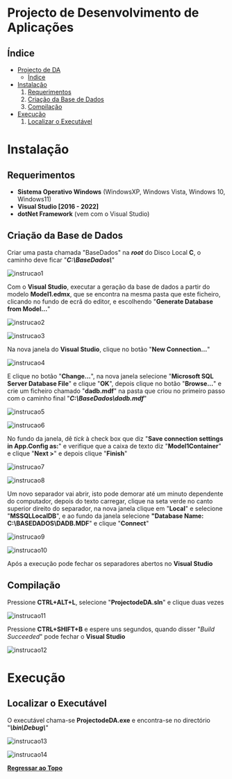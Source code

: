 # Projecto de Desenvolvimento de Aplicações

## Índice

- [Projecto de DA](#projecto-de-desenvolvimento-de-aplicações)
	- [Índice](#índice)
- [Instalação](#instalação)
	1. [Requerimentos](#requerimentos)
	2. [Criação da Base de Dados](#criação-da-base-de-dados)
	3. [Compilação](#compilação)
- [Execução](#execução)
	1. [Localizar o Executável](#localizar-o-executável)

# Instalação

## Requerimentos

- **Sistema Operativo Windows** (WindowsXP, Windows Vista, Windows 10, Windows11)
- **Visual Studio [2016 - 2022]**
- **dotNet Framework** (vem com o Visual Studio)

## Criação da Base de Dados

Criar uma pasta chamada "BaseDados" na ***root*** do Disco Local **C**, o caminho deve ficar "***C:\BaseDados\\***"

![instrucao1](https://media.discordapp.net/attachments/977145596727156746/989337642703396864/unknown.png)

Com o **Visual Studio**, executar a geração da base de dados a partir do modelo **Model1.edmx**, que se encontra na mesma pasta que este ficheiro, clicando no fundo de ecrã do editor, e escolhendo "**Generate Database from Model...**"

![instrucao2](https://media.discordapp.net/attachments/977145596727156746/989307379202007080/unknown.png)

![instrucao3](https://media.discordapp.net/attachments/977145596727156746/989308209628082236/unknown.png)

Na nova janela do **Visual Studio**, clique no botão "**New Connection...**"

![instrucao4](https://media.discordapp.net/attachments/977145596727156746/989308683127226439/unknown.png)

E clique no botão "**Change...**", na nova janela selecione "**Microsoft SQL Server Database File**" e clique "**OK**", depois clique no botão "**Browse...**" e crie um ficheiro chamado "**dadb.mdf**" na pasta que criou no primeiro passo com o caminho final "***C:\BaseDados\dadb.mdf***" 

![instrucao5](https://media.discordapp.net/attachments/977145596727156746/989308972098023466/unknown.png)

![instrucao6](https://media.discordapp.net/attachments/977145596727156746/989308852845568070/unknown.png)

No fundo da janela, dê *tick* à check box que diz "**Save connection settings in App.Config as:**" e verifique que a caixa de texto diz "**Model1Container**" e clique "**Next >**" e depois clique "**Finish**"

![instrucao7](https://media.discordapp.net/attachments/977145596727156746/989309139123593226/unknown.png)

![instrucao8](https://media.discordapp.net/attachments/977145596727156746/989309370284253234/unknown.png)

Um novo separador vai abrir, isto pode demorar até um minuto dependente do computador, depois do  texto carregar, clique na seta verde no canto superior direito do separador, na nova janela clique em "**Local**" e selecione "**MSSQLLocalDB**", e ao fundo da janela selecione **"Database Name: C:\BASEDADOS\DADB.MDF**" e clique "**Connect**"

![instrucao9](https://media.discordapp.net/attachments/977145596727156746/989318585165951007/unknown.png)

![instrucao10](https://media.discordapp.net/attachments/977145596727156746/989321014070640650/unknown.png)

Após a execução pode fechar os separadores abertos no **Visual Studio**

## Compilação

Pressione **CTRL+ALT+L**, selecione "**ProjectodeDA.sln**" e clique duas vezes

![instrucao11](https://media.discordapp.net/attachments/977145596727156746/989323991221174352/unknown.png)

Pressione **CTRL+SHIFT+B** e espere uns segundos, quando disser "*Build Succeeded*" pode fechar o **Visual Studio**

![instrucao12](https://media.discordapp.net/attachments/977145596727156746/989325355896668181/unknown.png)

# Execução

## Localizar o Executável

O executável chama-se **ProjectodeDA.exe** e encontra-se no directório "***\bin\Debug\\***"

![instrucao13](https://media.discordapp.net/attachments/977145596727156746/989326938810224640/unknown.png)

![instrucao14](https://media.discordapp.net/attachments/977145596727156746/989326886029111336/unknown.png)

[**Regressar ao Topo**](#projecto-de-desenvolvimento-de-aplicações)
